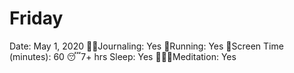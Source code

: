 # Friday

Date: May 1, 2020
✍🏼Journaling: Yes
👟Running: Yes
📱Screen Time (minutes): 60
😴7+ hrs Sleep: Yes
🧘🏽‍♀️Meditation: Yes